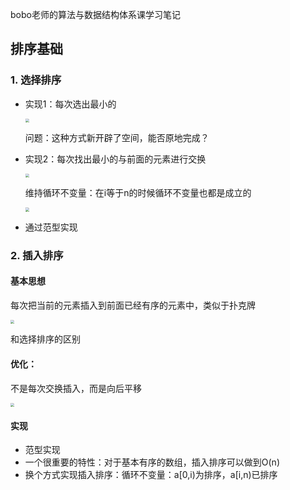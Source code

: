 bobo老师的算法与数据结构体系课学习笔记

## 排序基础
### 1. 选择排序
* 实现1：每次选出最小的

    <img src="https://i.loli.net/2021/06/14/lkDJwuqXcyrUCnj.png" style="zoom: 40%" />

    问题：这种方式新开辟了空间，能否原地完成？

* 实现2：每次找出最小的与前面的元素进行交换
    
    <img src="https://i.loli.net/2021/06/14/bkL57AY8m1auhDS.png" style="zoom: 40%"/>

    维持循环不变量：在i等于n的时候循环不变量也都是成立的

    <img src="https://i.loli.net/2021/06/14/RBWMYn8i7howjH1.png" style="zoom: 40%"/>

* 通过范型实现

### 2. 插入排序
#### 基本思想
每次把当前的元素插入到前面已经有序的元素中，类似于扑克牌

<img src="https://i.loli.net/2021/06/14/wdPpymraL1GHNuz.png" style="zoom: 40%"/>

和选择排序的区别

#### 优化：
不是每次交换插入，而是向后平移

<img src="https://i.loli.net/2021/06/14/NdJtvIDBKMoxUul.png" style="zoom: 40%"/>

#### 实现
* 范型实现
* 一个很重要的特性：对于基本有序的数组，插入排序可以做到O(n)
* 换个方式实现插入排序：循环不变量：a[0,i)为排序，a[i,n)已排序
